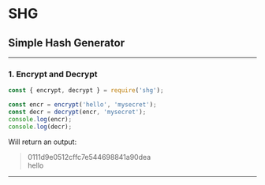 # SHG
## Simple Hash Generator
---  
### 1. Encrypt and Decrypt
```javascript
const { encrypt, decrypt } = require('shg');

const encr = encrypt('hello', 'mysecret');
const decr = decrypt(encr, 'mysecret');
console.log(encr);
console.log(decr);
```  
Will return an output:  
> 0111d9e0512cffc7e544698841a90dea  
> hello  
---